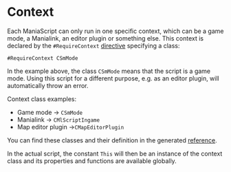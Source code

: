 # Context
Each ManiaScript can only run in one specific context, which can be a game mode, a Manialink, an editor plugin or something else. This context is declared by the `#RequireContext` [directive](/advanced/directives.html) specifying a class:

```maniascript
#RequireContext CSmMode
```

In the example above, the class `CSmMode` means that the script is a game mode. Using this script for a different purpose, e.g. as an editor plugin, will automatically throw an error.

Context class examples:
- Game mode -> `CSmMode`
- Manialink -> `CMlScriptIngame`
- Map editor plugin ->`CMapEditorPlugin`

You can find these classes and their definition in the generated [reference](/advanced/reference_generation.html).

In the actual script, the constant `This` will then be an instance of the context class and its properties and functions are available globally.
